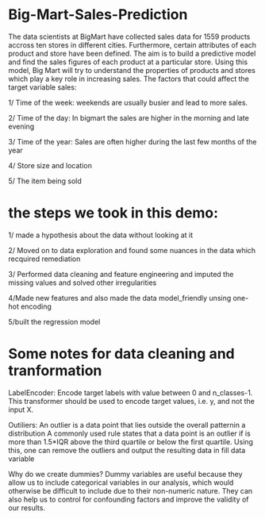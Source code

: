 # Big-Mart-Sales-Prediction
The data scientists at BigMart have collected sales data for 1559 products accross ten stores in different cities. 
Furthermore, certain attributes of each product and store have been defined.
The aim is to build a predictive model and find the sales figures of each product at a particular store.
Using this model, Big Mart will try to understand the properties of products and stores which play a key role in increasing sales. 
The factors that could affect the target variable sales: 

1/ Time of the week: weekends are usually busier and lead to more sales. 

2/ Time of the day: In bigmart the sales are higher in the morning and late evening

3/ Time of the year: Sales are often higher during the last few months of the year

4/ Store size and location

5/ The item being sold 

# the steps we took in this demo: 
1/ made a hypothesis  about the data without looking at it

2/ Moved on to data exploration and found some nuances in the data which recquired remediation

3/ Performed data cleaning and feature engineering and imputed the missing values and solved other irregularities

4/Made new features and also made the data model_friendly unsing one-hot encoding

5/built the regression model

# Some notes for data cleaning and tranformation 

LabelEncoder: 
Encode target labels with value between 0 and n_classes-1. This transformer should be used to encode target values, i.e. y, and not the input X.

Outiliers: 
An outlier is a data point that lies outside the overall patternin a distribution 
A commonly used rule states that a data point is an outlier if is more than 1.5*IQR above the third quartile or below the first quartile. Using this, one can remove the outliers and output the resulting data in fill data variable

Why do we create dummies?
Dummy variables are useful because they allow us to include categorical variables in our analysis, which would otherwise be difficult to include due to their non-numeric nature. They can also help us to control for confounding factors and improve the validity of our results.
